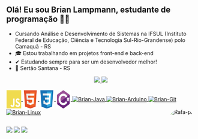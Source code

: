 ## Olá! Eu sou Brian Lampmann, estudante de programação 👨‍💻

- Cursando Análise e Desenvolvimento de Sistemas na IFSUL (Instituto Federal de Educação, Ciência e Tecnologia Sul-Rio-Grandense) polo Camaquã - RS
- 🎓 Estou trabalhando em projetos front-end e back-end
- ✔  Estudando sempre para ser um desenvolvedor melhor!
- 📍 Sertão Santana - RS


<div align="center">
  <a href="https://github.com/brianlampmann">
  <img height="150px" src="https://github-readme-stats.vercel.app/api?username=brianlampmann&show_icons=true&theme=dark&include_all_commits=true&count_private=true"/>
  <img height="150px" src="https://github-readme-stats.vercel.app/api/top-langs/?username=brianlampmann&layout=compact&langs_count=7&theme=dark"/>
</div>
  
<div style="display: inline_block"><br>
  <img align="center" alt="Brian-Js" height="50" width="40" src="https://raw.githubusercontent.com/devicons/devicon/master/icons/javascript/javascript-plain.svg">
  <img align="center" alt="Brian-HTML" height="50" width="40" src="https://raw.githubusercontent.com/devicons/devicon/master/icons/html5/html5-original.svg">
  <img align="center" alt="Brian-CSS" height="50" width="40" src="https://raw.githubusercontent.com/devicons/devicon/master/icons/css3/css3-original.svg">
  <img align="center" alt="Brian-Csharp" height="50" width="40" src="https://raw.githubusercontent.com/devicons/devicon/master/icons/csharp/csharp-original.svg">
  <img align="center" alt="Brian-Java" height="50" width="40" src="https://cdn.jsdelivr.net/gh/devicons/devicon/icons/java/java-original.svg">
  <img align="center" alt="Brian-Arduino" height="50" width="40" src="https://cdn.jsdelivr.net/gh/devicons/devicon/icons/arduino/arduino-original.svg">
  <img align="center" alt="Brian-Git" height="50" width="40" src="https://cdn.jsdelivr.net/gh/devicons/devicon/icons/git/git-original.svg">
  <img align="center" alt="Brian-Linux" height="50" width="40" src="https://cdn.jsdelivr.net/gh/devicons/devicon/icons/linux/linux-original.svg">
  <img align="right" alt="Rafa-pic" height="170" style="border-radius:50px;" 
  src="https://i.pinimg.com/564x/7a/1c/0f/7a1c0f2bb5f13ed212133eb7b754b88b.jpg">
</div>
  
  ##
 
<div> 
  
  <a href="https://www.instagram.com/brianlampmann/" target="_blank"><img src="https://img.shields.io/badge/-Instagram-%23E4405F?style=for-the-badge&logo=instagram&logoColor=white" height="33px" target="_blank"></a>
  <a href ="lampmannbrian@gmail.com"><img src="https://img.shields.io/badge/-Gmail-%23333?style=for-the-badge&logo=gmail&logoColor=white" height="33px" target="_blank"></a>
  <a href="https://www.linkedin.com/in/brianlampmann" target="_blank"><img src="https://img.shields.io/badge/-LinkedIn-%230077B5?style=for-the-badge&logo=linkedin&logoColor=white" height="33px" target="_blank"></a> 
 
</div>
